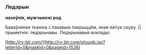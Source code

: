 ### Ледэрын
**назоўнік, мужчынскі род**

Баваўняная тканіна з лакавым пакрыццём, якая імітуе скуру. || прыметнік: ледэрынавы. Ледэрынавыя вокладкі.

<a rel="author">[http://rv-blr.com/](http://rv-blr.com/slounik.jsp?letterId=0&maskId=0&pageId=1526)</a>

